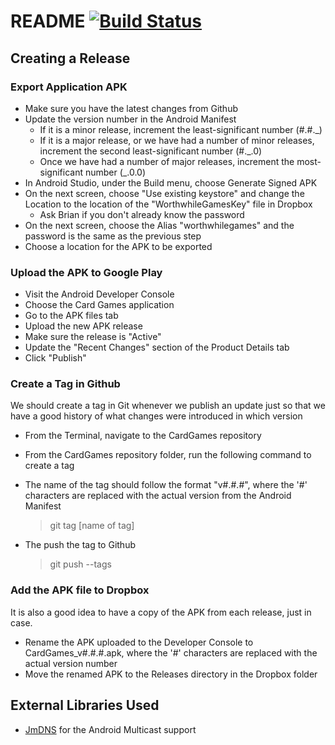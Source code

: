 # README [![Build Status](https://travis-ci.org/breber/cardgames.png)](https://travis-ci.org/breber/cardgames)

## Creating a Release

### Export Application APK

* Make sure you have the latest changes from Github
* Update the version number in the Android Manifest
  * If it is a minor release, increment the least-significant number (#.#._)
  * If it is a major release, or we have had a number of minor releases, increment the second least-significant number (#._.0)
  * Once we have had a number of major releases, increment the most-significant number (_.0.0)
* In Android Studio, under the Build menu, choose Generate Signed APK
* On the next screen, choose "Use existing keystore" and change the Location to the location of the "WorthwhileGamesKey" file in Dropbox
  * Ask Brian if you don't already know the password
* On the next screen, choose the Alias "worthwhilegames" and the password is the same as the previous step
* Choose a location for the APK to be exported

### Upload the APK to Google Play

* Visit the Android Developer Console
* Choose the Card Games application
* Go to the APK files tab
* Upload the new APK release
* Make sure the release is "Active"
* Update the "Recent Changes" section of the Product Details tab
* Click "Publish"

### Create a Tag in Github

We should create a tag in Git whenever we publish an update just so that we have a good history of what changes were introduced in which version

* From the Terminal, navigate to the CardGames repository
* From the CardGames repository folder, run the following command to create a tag
* The name of the tag should follow the format "v#.#.#", where the '#' characters are replaced with the actual version from the Android Manifest

    > git tag [name of tag]

* The push the tag to Github

    > git push --tags

### Add the APK file to Dropbox

It is also a good idea to have a copy of the APK from each release, just in case.

* Rename the APK uploaded to the Developer Console to CardGames_v#.#.#.apk, where the '#' characters are replaced with the actual version number
* Move the renamed APK to the Releases directory in the Dropbox folder

## External Libraries Used

* [JmDNS](http://jmdns.sourceforge.net/) for the Android Multicast support
